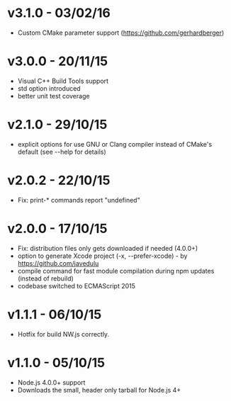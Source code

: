 v3.1.0 - 03/02/16
=================

- Custom CMake parameter support (https://github.com/gerhardberger)

v3.0.0 - 20/11/15
=================

- Visual C++ Build Tools support
- std option introduced
- better unit test coverage

v2.1.0 - 29/10/15
=================

- explicit options for use GNU or Clang compiler instead of CMake's default (see --help for details)

v2.0.2 - 22/10/15
=================

- Fix: print-* commands report "undefined"

v2.0.0 - 17/10/15
=================

- Fix: distribution files only gets downloaded if needed (4.0.0+)
- option to generate Xcode project (-x, --prefer-xcode) - by https://github.com/javedulu
- compile command for fast module compilation during npm updates (instead of rebuild)
- codebase switched to ECMAScript 2015

v1.1.1 - 06/10/15
=================

- Hotfix for build NW.js correctly.

v1.1.0 - 05/10/15
=================

- Node.js 4.0.0+ support
- Downloads the small, header only tarball for Node.js 4+